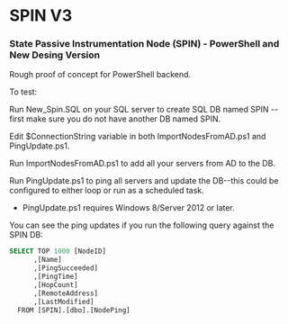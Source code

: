 # SPIN V3
### State Passive Instrumentation Node (SPIN) - PowerShell and New Desing Version

Rough proof of concept for PowerShell backend.  

To test:

Run New_Spin.SQL on your SQL server to create SQL DB named SPIN -- first make sure you do not have another DB named SPIN.

Edit $ConnectionString variable in both ImportNodesFromAD.ps1 and PingUpdate.ps1.

Run ImportNodesFromAD.ps1 to add all your servers from AD to the DB.

Run PingUpdate.ps1 to ping all servers and update the DB--this could be configured to either loop or run as a scheduled task.

- PingUpdate.ps1 requires Windows 8/Server 2012 or later.

You can see the ping updates if you run the following query against the SPIN DB: 

```SQL
SELECT TOP 1000 [NodeID]
      ,[Name]
      ,[PingSucceeded]
      ,[PingTime]
      ,[HopCount]
      ,[RemoteAddress]
      ,[LastModified]
  FROM [SPIN].[dbo].[NodePing]
```
